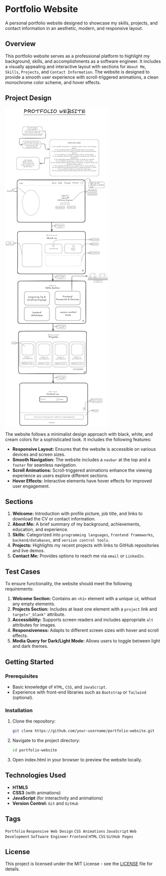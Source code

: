 # Portfolio Website

A personal portfolio website designed to showcase my skills, projects, and contact information in an aesthetic, modern, and responsive layout.

## Overview

This portfolio website serves as a professional platform to highlight my background, skills, and accomplishments as a software engineer. It includes a visually appealing and interactive layout with sections for `About Me`, `Skills`, `Projects`, and `Contact Information`. The website is designed to provide a smooth user experience with scroll-triggered animations, a clean monochrome color scheme, and hover effects.

## Project Design

![Design Preview](pROTFOLIO%20WEBSITE%20DESIGN.png)

The website follows a minimalist design approach with black, white, and cream colors for a sophisticated look. It includes the following features:

- **Responsive Layout:** Ensures that the website is accessible on various devices and screen sizes.
- **Smooth Navigation:** The website includes a `navbar` at the top and a `footer` for seamless navigation.
- **Scroll Animations:** Scroll-triggered animations enhance the viewing experience as users explore different sections.
- **Hover Effects:** Interactive elements have hover effects for improved user engagement.

## Sections

1. **Welcome:** Introduction with profile picture, job title, and links to download the CV or contact information.
2. **About Me:** A brief summary of my background, achievements, education, and experience.
3. **Skills:** Categorized into `programming languages`, `frontend frameworks`, `backend/databases`, and `version control tools`.
4. **Projects:** Highlights my recent projects with links to GitHub repositories and live demos.
5. **Contact Me:** Provides options to reach me via `email` or `LinkedIn`.

## Test Cases

To ensure functionality, the website should meet the following requirements:

1. **Welcome Section:** Contains an `<h1>` element with a unique `id`, without any empty elements.
2. **Projects Section:** Includes at least one element with a `project` link and `target="_blank"` attribute.
3. **Accessibility:** Supports screen readers and includes appropriate `alt` attributes for images.
4. **Responsiveness:** Adapts to different screen sizes with hover and scroll effects.
5. **Media Query for Dark/Light Mode:** Allows users to toggle between light and dark themes.

## Getting Started

### Prerequisites

- Basic knowledge of `HTML`, `CSS`, and `JavaScript`.
- Experience with front-end libraries such as `Bootstrap` or `Tailwind` (optional).

### Installation

1. Clone the repository:

   ```bash
   git clone https://github.com/your-username/portfolio-website.git

   ```

2. Navigate to the project directory:

   ```bash
   cd portfolio-website

   ```

3. Open index.html in your browser to preview the website locally.

## Technologies Used

- **HTML5**
- **CSS3** (with animations)
- **JavaScript** (for interactivity and animations)
- **Version Control:** `Git` and `GitHub`

## Tags

`Portfolio` `Responsive Web Design` `CSS Animations` `JavaScript` `Web Development` `Software Engineer` `Frontend` `HTML` `CSS` `GitHub Pages`

## License

This project is licensed under the MIT License - see the [LICENSE](LICENSE) file for details.
